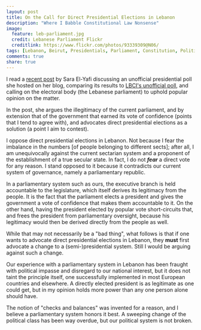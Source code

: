```yaml
---
layout: post
title: On the Call for Direct Presidential Elections in Lebanon
description: "Where I Babble Constitutional Law Nonsense"
image:
  feature: leb-parliament.jpg
  credit: Lebanese Parliament Flickr
  creditlink: https://www.flickr.com/photos/93339309@N06/
tags: [Lebanon, Beirut, Presidentials, Parliament, Constitution, Politics]
comments: true
share: true
---
```


I read a [recent post](http://saraelyafi.com/2014/06/25/results-of-my-presidential-elections-poll-and-a-plan-of-change/) by Sara El-Yafi discussing an unofficial presidential poll she hosted on her blog, comparing its results to [LBCI's unofficial poll](http://www.president-2014.com/En/), and calling on the electoral body (the Lebanese parliament) to uphold popular opinion on the matter.

In the post, she argues the illegitimacy of the current parliament, and by extension that of the government that earned its vote of confidence (points that I tend to agree with), and advocates direct presidential elections as a solution (a point I aim to contest).

I oppose direct presidential elections in Lebanon. Not because I fear the imbalance in the numbers [of people belonging to different sects]; after all, I am unequivocally against the current sectarian system and a proponent of the establishment of a true secular state. In fact, I do not ***fear*** a direct vote for any reason. I stand opposed to it because it contradicts our current system of governance, namely a parliamentary republic.

In a parliamentary system such as ours, the executive branch is held accountable to the legislature, which itself derives its legitimacy from the people. It is the fact that the parliament elects a president and gives the government a vote of confidence that makes them accountable to it. On the other hand, having the president elected by popular vote short-circuits that, and frees the president from parliamentary oversight, because his legitimacy would then be derived directly from the people as well.

While that may not necessarily be a "bad thing", what follows is that if one wants to advocate direct presidential elections in Lebanon, they **must** first advocate a change to a (semi-)presidential system. Still I would be arguing against such a change. 

Our experience with a parliamentary system in Lebanon has been fraught with political impasse and disregard to our national interest, but it does not taint the principle itself, one successfully implemented in most European countries and elsewhere. A directly elected president is as legitimate as one could get, but in my opinion holds more power than any one person alone should have.

The notion of "checks and balances" was invented for a reason, and I believe a parliamentary system honors it best. A sweeping change of the political class has been way overdue, but our political system is not broken.

